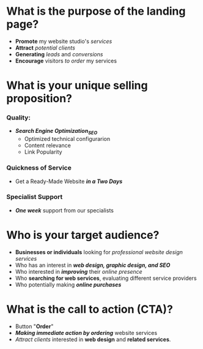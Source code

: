 # What is the purpose of the landing page?
* **Promote** my website studio's _services_ 
* **Attract** _potential clients_ 
* **Generating** _leads_ and _conversions_
* **Encourage** visitors _to order_ my services

# What is your unique selling proposition?
### Quality:
* **_Search Engine Optimization<sub>SEO</sub>_**
    * Optimized technical configurarion
    * Content relevance
    * Link Popularity
### Quickness of Service
* Get a Ready-Made Website **_in a Two Days_**
### Specialist Support
* **_One week_** support from our specialists

# Who is your target audience?
* **Businesses or individuals** looking for _professional website design services_
* Who has an interest in **_web design, graphic design, and SEO_**
* Who interested in **_improving_** their _online presence_
* Who **searching for web services**, evaluating different service providers
* Who potentially making **_online purchases_**

# What is the call to action (CTA)?
* Button "**Order**"
* **_Making immediate action by ordering_** website services
* _Attract clients_ interested in **web design** and **related services**. 
